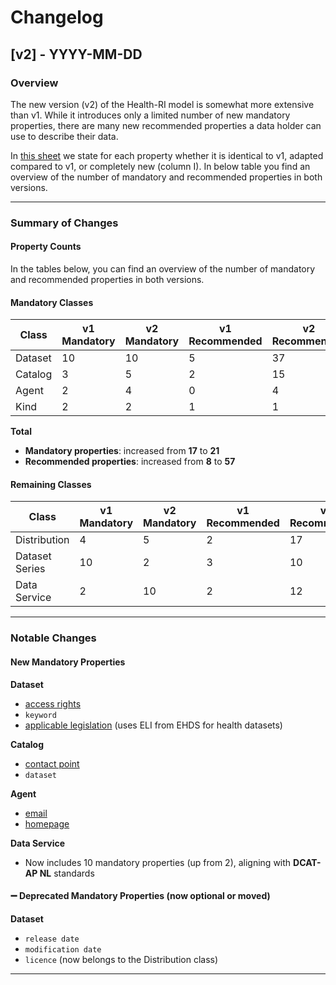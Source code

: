 # Changelog

## [v2] - YYYY-MM-DD  

### Overview

The new version (v2) of the Health-RI model is somewhat more extensive than v1. While it introduces only a limited number of new mandatory properties, there are many new recommended properties a data holder can use to describe their data.

In [this sheet](Documents/Pre-release_metadata_CoreGenericHealth_p2.xlsx) we state for each property whether it is identical to v1, adapted compared to v1, or completely new (column I). In below table you find an overview of the number of mandatory and recommended properties in both versions.

---

### Summary of Changes

#### Property Counts

In the tables below, you can find an overview of the number of mandatory and recommended properties in both versions.


#### Mandatory Classes

| Class   | v1 Mandatory | v2 Mandatory | v1 Recommended | v2 Recommended |
|---------|--------------|--------------|----------------|----------------|
| Dataset | 10           | 10           | 5              | 37             |
| Catalog | 3            | 5            | 2              | 15             |
| Agent   | 2            | 4            | 0              | 4              |
| Kind    | 2            | 2            | 1              | 1              |

**Total**  
- **Mandatory properties**: increased from **17** to **21**  
- **Recommended properties**: increased from **8** to **57**

#### Remaining Classes

| Class           | v1 Mandatory | v2 Mandatory | v1 Recommended | v2 Recommended |
|----------------|--------------|--------------|----------------|----------------|
| Distribution   | 4            | 5            | 2              | 17             |
| Dataset Series | 10           | 2            | 3              | 10             |
| Data Service   | 2            | 10           | 2              | 12             |

---

### Notable Changes

#### New Mandatory Properties

**Dataset**  
- [access rights](https://healthdcat-ap.github.io/#Dataset.accessrights)
- `keyword`  
- [applicable legislation](https://healthdcat-ap.github.io/#Dataset.applicablelegislation) (uses ELI from EHDS for health datasets)

**Catalog**  
- [contact point](https://docs.geostandaarden.nl/dcat/dcat-ap-nl30/#catalog-contact-point)
- `dataset`

**Agent**  
- [email](https://healthdcat-ap.github.io/#Agent.email) 
- [homepage](https://healthdcat-ap.github.io/#Agent)

**Data Service**  
- Now includes 10 mandatory properties (up from 2), aligning with **DCAT-AP NL** standards

#### ➖ Deprecated Mandatory Properties (now optional or moved)

**Dataset**  
- `release date`  
- `modification date`  
- `licence` (now belongs to the Distribution class)

---

